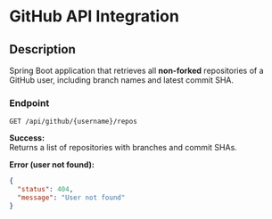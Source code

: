 # GitHub API Integration

## Description

Spring Boot application that retrieves all **non-forked** repositories of a GitHub user, including branch names and latest commit SHA.

### Endpoint

`GET /api/github/{username}/repos`

**Success:**  
Returns a list of repositories with branches and commit SHAs.

**Error (user not found):**
```json
{
  "status": 404,
  "message": "User not found"
}
